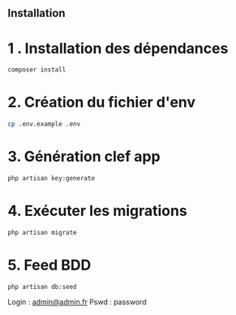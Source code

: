 ## Installation

# 1 . Installation des dépendances
```bash
composer install
```

# 2. Création du fichier d'env
```bash
cp .env.example .env
```

# 3. Génération clef app
```bash
php artisan key:generate
```

# 4. Exécuter les migrations
```bash
php artisan migrate
```

# 5. Feed BDD
```bash
php artisan db:seed
```

Login : admin@admin.fr
Pswd  : password
